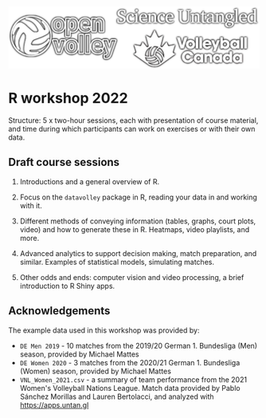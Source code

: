 ![](extra/3logo2.png)

# R workshop 2022

Structure: 5 x two-hour sessions, each with presentation of course material, and time during which participants can work on exercises or with their own data.

## Draft course sessions

1. Introductions and a general overview of R.

1. Focus on the `datavolley` package in R, reading your data in and working with it.

1. Different methods of conveying information (tables, graphs, court plots, video) and how to generate these in R. Heatmaps, video playlists, and more.

1. Advanced analytics to support decision making, match preparation, and similar. Examples of statistical models, simulating matches.

1. Other odds and ends: computer vision and video processing, a brief introduction to R Shiny apps.

## Acknowledgements

The example data used in this workshop was provided by:

- `DE Men 2019` - 10 matches from the 2019/20 German 1. Bundesliga (Men) season, provided by Michael Mattes
- `DE Women 2020` - 3 matches from the 2020/21 German 1. Bundesliga (Women) season, provided by Michael Mattes
- `VNL_Women_2021.csv` - a summary of team performance from the 2021 Women's Volleyball Nations League. Match data provided by Pablo Sánchez Morillas and Lauren Bertolacci, and analyzed with https://apps.untan.gl
